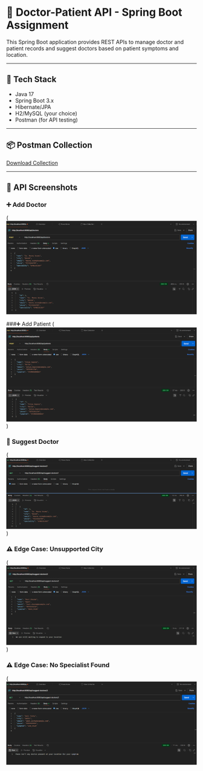 # 🏥 Doctor-Patient API - Spring Boot Assignment

This Spring Boot application provides REST APIs to manage doctor and patient records and suggest doctors based on patient symptoms and location.

---

## 📌 Tech Stack
- Java 17
- Spring Boot 3.x
- Hibernate/JPA
- H2/MySQL (your choice)
- Postman (for API testing)

---

## 📦 Postman Collection
[Download Collection](DoctorPatientAPI.postman_collection.json)

---

## 📸 API Screenshots

### ➕ Add Doctor
(![image alt](https://github.com/Lakshayverma721/doctor-patient-api/blob/master/doctor-patient-api/Screenshot%202025-05-16%20021501.png?raw=true)

###➕ Add Patient
(![image alt](https://github.com/Lakshayverma721/doctor-patient-api/blob/master/doctor-patient-api/Screenshot%202025-05-16%20021547.png?raw=true))

### 🤖 Suggest Doctor
(![image alt](https://github.com/Lakshayverma721/doctor-patient-api/blob/master/doctor-patient-api/Screenshot%202025-05-16%20021748.png?raw=true))

### ⚠️ Edge Case: Unsupported City
(![image alt](https://github.com/Lakshayverma721/doctor-patient-api/blob/master/doctor-patient-api/Screenshot%202025-05-16%20022154.png?raw=true))

### ⚠️ Edge Case: No Specialist Found
(![image alt](https://github.com/Lakshayverma721/doctor-patient-api/blob/master/doctor-patient-api/Screenshot%202025-05-16%20023652.png?raw=true)
